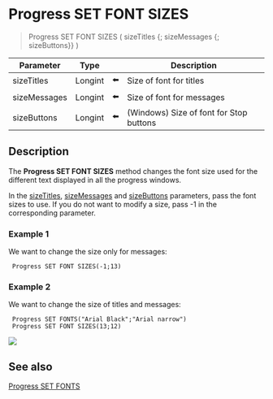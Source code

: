 # Progress SET FONT SIZES

> Progress SET FONT SIZES ( sizeTitles {; sizeMessages {; sizeButtons}} )

| Parameter | Type |     | Description |
| --- | --- | --- | --- |
| sizeTitles | Longint | ⬅️ | Size of font for titles |
| sizeMessages | Longint | ⬅️ | Size of font for messages |
| sizeButtons | Longint | ⬅️ | (Windows) Size of font for Stop buttons |
## Description

The **Progress SET FONT SIZES** method changes the font size used for the different text displayed in all the progress windows.

In the [sizeTitles](# "Size of font for titles"), [sizeMessages](# "Size of font for messages") and [sizeButtons](# "(Windows) Size of font for Stop buttons") parameters, pass the font sizes to use. If you do not want to modify a size, pass -1 in the corresponding parameter.

### Example 1  

We want to change the size only for messages:

```4d
 Progress SET FONT SIZES(-1;13)
```

### Example 2  

We want to change the size of titles and messages:

```4d
 Progress SET FONTS("Arial Black";"Arial narrow")  
 Progress SET FONT SIZES(13;12)
```

![](https://doc.4d.com/4Dv19/picture/925231/pict925231.en.png)

## See also

[Progress SET FONTS](Progress%20SET%20FONTS%20.md)

